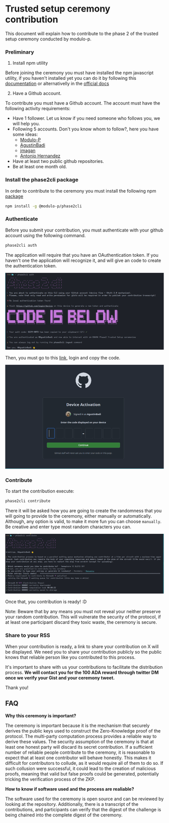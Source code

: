 # Trusted setup ceremony contribution

This document will explain how to contribute to the phase 2 of the trusted setup ceremony conducted by modulo-p.

### Preliminary

1. Install npm utility

Before joining the ceremony you must have installed the npm javascript utility, if you haven't installed yet you can do it by following this [documentation](https://github.com/Modulo-P/Cardano-Semaphore/blob/main/docs/Ceremony/install_npm.md) or alternativelly in the [official docs](https://docs.npmjs.com/downloading-and-installing-node-js-and-npm)

2. Have a Github account.

To contribute you must have a Github account. The account must have the following activity requirements:

- Have 1 follower. Let us know if you need someone who follows you, we will help you.
- Following 5 accounts. Don't you know whom to follow?, here you have some ideas:
  - [Modulo-P](https://github.com/Modulo-P)
  - [AgustinBadi](https://github.com/AgustinBadi)
  - [jmagan](https://github.com/jmagan)
  - [Antonio Hernandez](https://github.com/ajuggler)
- Have at least two public github repositories.
- Be at least one month old.

### Install the phase2cli package

In order to contribute to the ceremony you must install the following npm [package](https://www.npmjs.com/package/@modulo-p/phase2cli)

```sh
npm install -g @modulo-p/phase2cli
```

### Authenticate

Before you submit your contribution, you must authenticate with your github account using the following command.

```sh
phase2cli auth
```

The application will require that you have an OAuthentication token. If you haven't one the application will recognize it, and will give an code to create the authentication token.

![Authentication](./pictures/oauth.png)

Then, you must go to this [link](https://github.com/login/device), login and copy the code.

![Activation](./pictures/activation.png)

### Contribute

To start the contribution execute:

```sh
phase2cli contribute
```

There it will be asked how you are going to create the randomness that you will going to provide to the ceremony, either manually or automatically. Although, any option is valid, to make it more fun you can choose `manually`. Be creative and enter type most random characters you can.

![Contribute](./pictures/contribute.png)

Once that, you contribution is ready! :D

Note: Beware that by any means you must not reveal your neither preserve your random contribution. This will vulnerate the security of the protocol, if at least one participant discard they toxic waste, the ceremony is secure.

### Share to your RSS

When your contribution is ready, a link to share your contribution on X will be displayed. We need you to share your contribution publicly so the public knows that reliable person like you contributed to this process.

It's important to share with us your contributions to facilitate the distribution process. **We will contact you for the 100 ADA reward through twitter DM once we verify your Gist and your ceremony tweet.**

Thank you!

## FAQ

**Why this ceremony is important?**

The ceremony is important because it is the mechanism that securely derives the public keys used to construct the Zero-Knowledge proof of the protocol. The multi-party computation process provides a reliable way to derive these values. The security assumption of the ceremony is that at least one honest party will discard its secret contribution. If a sufficient number of reliable people contribute to the ceremony, it is reasonable to expect that at least one contributor will behave honestly. This makes it difficult for contributors to collude, as it would require all of them to do so. If such collusion were successful, it could lead to the creation of malicious proofs, meaning that valid but false proofs could be generated, potentially tricking the verification process of the ZKP.

**How to know if software used and the process are realiable?**

The software used for the ceremony is open source and can be reviewed by looking at the repository. Additionally, there is a transcript of the contributions, and participants can verify that the digest of the challenge is being chained into the complete digest of the ceremony.
